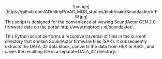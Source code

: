 <center>![image](https://github.com/ADmitriyP/VAG_MQB_studies/blob/main/Soundaktor/VIEW.jpg)</center>
This script is designed for the convenience of viewing SoundActor GEN 2.0 firmware data on the portal http://www.mqbtools.nl/soundaktor/.

This Python script performs a recursive traversal of files in the current directory that contain SoundActor firmware files (SAK). It subsequently extracts the DATA_02 data block, converts the data from HEX to ASCII, and saves the resulting file in a separate DATA_02 directory.